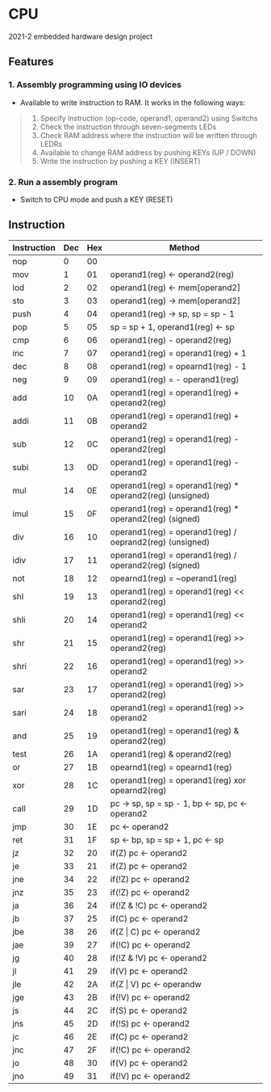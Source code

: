 # CPU
2021-2 embedded hardware design project

## Features

### 1. Assembly programming using IO devices   
- Available to write instruction to RAM. It works in the following ways:
> 1. Specify instruction (op-code, operand1, operand2) using Switchs
> 2. Check the instruction through seven-segments LEDs
> 3. Check RAM address where the instruction will be written through LEDRs
> 4. Available to change RAM address by pushing KEYs (UP / DOWN)
> 5. Write the instruction by pushing a KEY (INSERT)

### 2. Run a assembly program   
- Switch to CPU mode and push a KEY (RESET)

## Instruction

|Instruction|Dec|Hex|Method|
|------|---|---|---|
|	nop	|	0	|	00	|		|
|	mov	|	1	|	01	|	operand1(reg) <- operand2(reg)	|
|	lod	|	2	|	02	|	operand1(reg) <- mem[operand2]	|
|	sto	|	3	|	03	|	operand1(reg) -> mem[operand2]	|
|	push	|	4	|	04	|	operand1(reg) -> sp, sp = sp - 1	|
|	pop	|	5	|	05	|	sp = sp + 1, operand1(reg) <- sp	|
|	cmp	|	6	|	06	|	operand1(reg) - operand2(reg)	|
|	inc	|	7	|	07	|	operand1(reg) = operand1(reg) + 1	|
|	dec	|	8	|	08	|	operand1(reg) = opearnd1(reg) - 1	|
|	neg	|	9	|	09	|	operand1(reg) = - operand1(reg)	|
|	add	|	10	|	0A	|	operand1(reg) = operand1(reg) + operand2(reg)	|
|	addi	|	11	|	0B	|	operand1(reg) = operand1(reg) + operand2	|
|	sub	|	12	|	0C	|	operand1(reg) = operand1(reg) - operand2(reg)	|
|	subi	|	13	|	0D	|	operand1(reg) = operand1(reg) - operand2	|
|	mul	|	14	|	0E	|	operand1(reg) = operand1(reg) * operand2(reg) (unsigned)	|
|	imul	|	15	|	0F	|	operand1(reg) = operand1(reg) * operand2(reg) (signed)	|
|	div	|	16	|	10	|	operand1(reg) = operand1(reg) / oeprand2(reg) (unsigned)	|
|	idiv	|	17	|	11	|	operand1(reg) = operand1(reg) / operand2(reg) (signed)	|
|	not	|	18	|	12	|	opearnd1(reg) = ~operand1(reg)	|
|	shl	|	19	|	13	|	operand1(reg) = operand1(reg) << operand2(reg)	|
|	shli	|	20	|	14	|	operand1(reg) = operand1(reg) << operand2	|
|	shr	|	21	|	15	|	operand1(reg) = operand1(reg) >> operand2(reg)	|
|	shri	|	22	|	16	|	operand1(reg) = operand1(reg) >> operand2	|
|	sar	|	23	|	17	|	operand1(reg) = operand1(reg) >> operand2(reg)	|
|	sari	|	24	|	18	|	operand1(reg) = operand1(reg) >> operand2	|
|	and	|	25	|	19	|	operand1(reg) = operand1(reg) & operand2(reg)	|
|	test	|	26	|	1A	|	operand1(reg) & operand2(reg)	|
|	or	|	27	|	1B	|	opearnd1(reg) = opearnd1(reg) | operand2(reg)	|
|	xor	|	28	|	1C	|	operand1(reg) = operand1(reg) xor opearnd2(reg)	|
|	call	|	29	|	1D	|	pc -> sp, sp = sp - 1, bp <- sp, pc <- operand2	|
|	jmp	|	30	|	1E	|	pc <- operand2	|
|	ret	|	31	|	1F	|	sp <- bp, sp = sp + 1, pc <- sp	|
|	jz	|	32	|	20	|	if(Z) pc <- operand2	|
|	je	|	33	|	21	|	if(Z) pc <- operand2	|
|	jne	|	34	|	22	|	if(!Z) pc <- operand2	|
|	jnz	|	35	|	23	|	if(!Z) pc <- operand2	|
|	ja	|	36	|	24	|	if(!Z & !C) pc <- operand2	|
|	jb	|	37	|	25	|	if(C) pc <- operand2	|
|	jbe	|	38	|	26	|	if(Z \| C) pc <- operand2	|
|	jae	|	39	|	27	|	if(!C) pc <- operand2	|
|	jg	|	40	|	28	|	if(!Z & !V) pc <- operand2	|
|	jl	|	41	|	29	|	if(V) pc <- operand2	|
|	jle	|	42	|	2A	|	if(Z \| V) pc <- operandw	|
|	jge	|	43	|	2B	|	if(!V) pc <- operand2	|
|	js	|	44	|	2C	|	if(S) pc <- operand2	|
|	jns	|	45	|	2D	|	if(!S) pc <- operand2	|
|	jc	|	46	|	2E	|	if(C) pc <- operand2	|
|	jnc	|	47	|	2F	|	if(!C) pc <- operand2	|
|	jo	|	48	|	30	|	if(V) pc <- operand2	|
|	jno	|	49	|	31	|	if(!V) pc <- operand2	|
